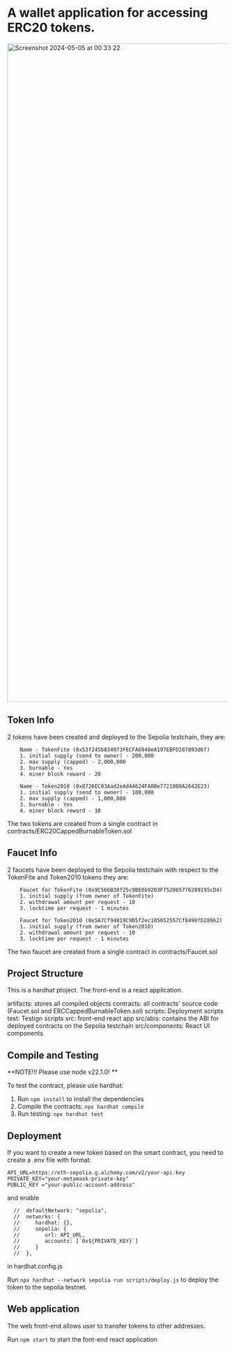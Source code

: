# A wallet application for accessing ERC20 tokens.
<img width="1512" alt="Screenshot 2024-05-05 at 00 33 22" src="https://github.com/RyanYuanyang/ERC20Wallet/assets/78694466/8070300d-4ab7-466a-b60f-28215ef9bf8d">

## Token Info
2 tokens have been created and deployed to the Sepolia testchain, they are:

        Name - TokenFite (0x53f245b834973FECFA6948eA197EBFD287893d6f)
        1. initial supply (send to owner) - 200,000
        2. max supply (capped) - 2,000,000
        3. burnable - Yes
        4. miner block reward - 20

        Name - Token2010 (0x8726EC83Aad2eAd44624FA0Be7721080A2642E23)
        1. initial supply (send to owner) - 100,000
        2. max supply (capped) - 1,000,000
        3. burnable - Yes
        4. miner block reward - 10

The two tokens are created from a single contract in contracts/ERC20CappedBurnableToken.sol

## Faucet Info
2 faucets have been deployed to the Sepolia testchain with respect to the TokenFite and Token2010 tokens they are:

        Faucet for TokenFite (0x9C566B38f25c9BE0b9203Ff52865776289195cD4)
        1. initial supply (from owner of TokenFite)
        2. withdrawal amount per request - 10
        3. locktime per request - 1 minutes

        Faucet for Token2010 (0x5A7Cf94819C9D5f2ec105052557Cf8490fD28962)
        1. initial supply (from owner of Token2010)
        2. withdrawal amount per request - 10
        3. locktime per request - 1 minutes

The two faucet are created from a single contract in contracts/Faucet.sol

## Project Structure
This is a hardhat ptoject. The front-end is a react application.

artifacts: stores all compiled objects
contracts: all contracts' source code (Faucet.sol and ERCCappedBurnableToken.sol)
scripts: Deployment scripts
test: Testign scripts
src: front-end react app
src/abis: contains the ABI for deployed contracts on the Sepolia testchain
src/components: React UI components


## Compile and Testing
**NOTE!!!
Please use node v22.1.0!
**

To test the contract, please use hardhat:
1. Run ```npm install``` to install the dependencies
2. Compile the contracts: ```npx hardhat compile```
3. Run testing: ```npx hardhat test```

## Deployment
If you want to create a new token based on the smart contract, you need to create a .env file with format:
 ```
API_URL=https://eth-sepolia.g.alchemy.com/v2/your-api-key
PRIVATE_KEY="your-metamask-private-key"
PUBLIC_KEY ="your-public-account-address" 
```
and enable   
```
  //  defaultNetwork: "sepolia",
  //  networks: {
  //     hardhat: {},
  //     sepolia: {
  //        url: API_URL,
  //        accounts: [`0x${PRIVATE_KEY}`]
  //     }
  //  },
```
in hardhat.config.js

Run ```npx hardhat --network sepolia run scripts/deploy.js``` to deploy the token to the sepolia testnet.

## Web application
The web front-end allows user to transfer tokens to other addresses.

Run ```npm start``` to start the font-end react application

